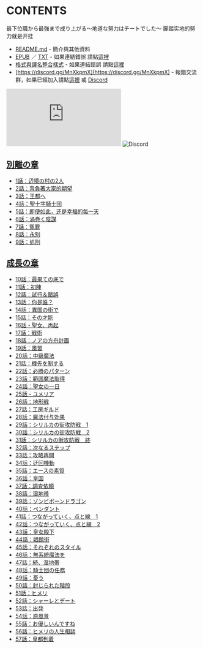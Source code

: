 # CONTENTS

最下位職から最強まで成り上がる～地道な努力はチートでした～
脚踏实地的努力就是开挂


- [README.md](README.md) - 簡介與其他資料
- [EPUB](https://gitlab.com/demonovel/epub-txt/blob/master/user_out/%E6%9C%80%E4%B8%8B%E4%BD%8D%E8%81%B7%E3%81%8B%E3%82%89%E6%9C%80%E5%BC%B7%E3%81%BE%E3%81%A7%E6%88%90%E3%82%8A%E4%B8%8A%E3%81%8C%E3%82%8B%EF%BD%9E%E5%9C%B0%E9%81%93%E3%81%AA%E5%8A%AA%E5%8A%9B%E3%81%AF%E3%83%81%E3%83%BC%E3%83%88%E3%81%A7%E3%81%97%E3%81%9F%EF%BD%9E.epub) ／ [TXT](https://gitlab.com/demonovel/epub-txt/blob/master/user_out/out/%E6%9C%80%E4%B8%8B%E4%BD%8D%E8%81%B7%E3%81%8B%E3%82%89%E6%9C%80%E5%BC%B7%E3%81%BE%E3%81%A7%E6%88%90%E3%82%8A%E4%B8%8A%E3%81%8C%E3%82%8B%EF%BD%9E%E5%9C%B0%E9%81%93%E3%81%AA%E5%8A%AA.out.txt) - 如果連結錯誤 請點[這裡](https://gitlab.com/demonovel/epub-txt/tree/master)
- [格式與譯名整合樣式](https://github.com/bluelovers/node-novel/blob/master/lib/locales/%E6%9C%80%E4%B8%8B%E4%BD%8D%E8%81%B7%E3%81%8B%E3%82%89%E6%9C%80%E5%BC%B7%E3%81%BE%E3%81%A7%E6%88%90%E3%82%8A%E4%B8%8A%E3%81%8C%E3%82%8B%EF%BD%9E%E5%9C%B0%E9%81%93%E3%81%AA%E5%8A%AA%E5%8A%9B%E3%81%AF%E3%83%81%E3%83%BC%E3%83%88%E3%81%A7%E3%81%97%E3%81%9F%EF%BD%9E.ts) - 如果連結錯誤 請點[這裡](https://github.com/bluelovers/node-novel/tree/master/lib/locales)
- [https://discord.gg/MnXkpmX](https://discord.gg/MnXkpmX) - 報錯交流群，如果已經加入請點[這裡](https://discordapp.com/channels/467794087769014273/467794088285175809) 或 [Discord](https://discordapp.com/channels/@me)


![導航目錄](https://chart.apis.google.com/chart?cht=qr&chs=150x150&chl=https://gitee.com/bluelovers/novel/blob/master/user/最下位職から最強まで成り上がる～地道な努力はチートでした～/導航目錄.md)  ![Discord](https://chart.apis.google.com/chart?cht=qr&chs=150x150&chl=https://discord.gg/MnXkpmX)




## [別離の章](00000_%E5%88%A5%E9%9B%A2%E3%81%AE%E7%AB%A0)

- [1話：辺境の村の2人](00000_%E5%88%A5%E9%9B%A2%E3%81%AE%E7%AB%A0/1%E8%A9%B1%EF%BC%9A%E8%BE%BA%E5%A2%83%E3%81%AE%E6%9D%91%E3%81%AE2%E4%BA%BA.txt)
- [2話：背負著大家的期望](00000_%E5%88%A5%E9%9B%A2%E3%81%AE%E7%AB%A0/2%E8%A9%B1%EF%BC%9A%E8%83%8C%E8%B2%A0%E8%91%97%E5%A4%A7%E5%AE%B6%E7%9A%84%E6%9C%9F%E6%9C%9B.txt)
- [3話：王都へ](00000_%E5%88%A5%E9%9B%A2%E3%81%AE%E7%AB%A0/3%E8%A9%B1%EF%BC%9A%E7%8E%8B%E9%83%BD%E3%81%B8.txt)
- [4話：聖十字騎士団](00000_%E5%88%A5%E9%9B%A2%E3%81%AE%E7%AB%A0/4%E8%A9%B1%EF%BC%9A%E8%81%96%E5%8D%81%E5%AD%97%E9%A8%8E%E5%A3%AB%E5%9B%A3.txt)
- [5話：即便如此，还是幸福的每一天](00000_%E5%88%A5%E9%9B%A2%E3%81%AE%E7%AB%A0/5%E8%A9%B1%EF%BC%9A%E5%8D%B3%E4%BE%BF%E5%A6%82%E6%AD%A4%EF%BC%8C%E8%BF%98%E6%98%AF%E5%B9%B8%E7%A6%8F%E7%9A%84%E6%AF%8F%E4%B8%80%E5%A4%A9.txt)
- [6話：渦巻く陰謀](00000_%E5%88%A5%E9%9B%A2%E3%81%AE%E7%AB%A0/6%E8%A9%B1%EF%BC%9A%E6%B8%A6%E5%B7%BB%E3%81%8F%E9%99%B0%E8%AC%80.txt)
- [7話：冤罪](00000_%E5%88%A5%E9%9B%A2%E3%81%AE%E7%AB%A0/7%E8%A9%B1%EF%BC%9A%E5%86%A4%E7%BD%AA.txt)
- [8話：永别](00000_%E5%88%A5%E9%9B%A2%E3%81%AE%E7%AB%A0/8%E8%A9%B1%EF%BC%9A%E6%B0%B8%E5%88%AB.txt)
- [9話：処刑](00000_%E5%88%A5%E9%9B%A2%E3%81%AE%E7%AB%A0/9%E8%A9%B1%EF%BC%9A%E5%87%A6%E5%88%91.txt)


## [成長の章](00010_%E6%88%90%E9%95%B7%E3%81%AE%E7%AB%A0)

- [10話：最果ての底で](00010_%E6%88%90%E9%95%B7%E3%81%AE%E7%AB%A0/10%E8%A9%B1%EF%BC%9A%E6%9C%80%E6%9E%9C%E3%81%A6%E3%81%AE%E5%BA%95%E3%81%A7.txt)
- [11話：初陣](00010_%E6%88%90%E9%95%B7%E3%81%AE%E7%AB%A0/11%E8%A9%B1%EF%BC%9A%E5%88%9D%E9%99%A3.txt)
- [12話：試行＆錯誤](00010_%E6%88%90%E9%95%B7%E3%81%AE%E7%AB%A0/12%E8%A9%B1%EF%BC%9A%E8%A9%A6%E8%A1%8C%EF%BC%86%E9%8C%AF%E8%AA%A4.txt)
- [13話：你是誰？](00010_%E6%88%90%E9%95%B7%E3%81%AE%E7%AB%A0/13%E8%A9%B1%EF%BC%9A%E4%BD%A0%E6%98%AF%E8%AA%B0%EF%BC%9F.txt)
- [14話：異国の街で](00010_%E6%88%90%E9%95%B7%E3%81%AE%E7%AB%A0/14%E8%A9%B1%EF%BC%9A%E7%95%B0%E5%9B%BD%E3%81%AE%E8%A1%97%E3%81%A7.txt)
- [15話：その才能](00010_%E6%88%90%E9%95%B7%E3%81%AE%E7%AB%A0/15%E8%A9%B1%EF%BC%9A%E3%81%9D%E3%81%AE%E6%89%8D%E8%83%BD.txt)
- [16話・聖女、再起](00010_%E6%88%90%E9%95%B7%E3%81%AE%E7%AB%A0/16%E8%A9%B1%E3%83%BB%E8%81%96%E5%A5%B3%E3%80%81%E5%86%8D%E8%B5%B7.txt)
- [17話：戦術](00010_%E6%88%90%E9%95%B7%E3%81%AE%E7%AB%A0/17%E8%A9%B1%EF%BC%9A%E6%88%A6%E8%A1%93.txt)
- [18話：ノアの方舟計画](00010_%E6%88%90%E9%95%B7%E3%81%AE%E7%AB%A0/18%E8%A9%B1%EF%BC%9A%E3%83%8E%E3%82%A2%E3%81%AE%E6%96%B9%E8%88%9F%E8%A8%88%E7%94%BB.txt)
- [19話：風習](00010_%E6%88%90%E9%95%B7%E3%81%AE%E7%AB%A0/19%E8%A9%B1%EF%BC%9A%E9%A2%A8%E7%BF%92.txt)
- [20話：中級魔法](00010_%E6%88%90%E9%95%B7%E3%81%AE%E7%AB%A0/20%E8%A9%B1%EF%BC%9A%E4%B8%AD%E7%B4%9A%E9%AD%94%E6%B3%95.txt)
- [21話：機先を制する](00010_%E6%88%90%E9%95%B7%E3%81%AE%E7%AB%A0/21%E8%A9%B1%EF%BC%9A%E6%A9%9F%E5%85%88%E3%82%92%E5%88%B6%E3%81%99%E3%82%8B.txt)
- [22話：必勝のパターン](00010_%E6%88%90%E9%95%B7%E3%81%AE%E7%AB%A0/22%E8%A9%B1%EF%BC%9A%E5%BF%85%E5%8B%9D%E3%81%AE%E3%83%91%E3%82%BF%E3%83%BC%E3%83%B3.txt)
- [23話：範囲魔法取得](00010_%E6%88%90%E9%95%B7%E3%81%AE%E7%AB%A0/23%E8%A9%B1%EF%BC%9A%E7%AF%84%E5%9B%B2%E9%AD%94%E6%B3%95%E5%8F%96%E5%BE%97.txt)
- [24話：聖女の一日](00010_%E6%88%90%E9%95%B7%E3%81%AE%E7%AB%A0/24%E8%A9%B1%EF%BC%9A%E8%81%96%E5%A5%B3%E3%81%AE%E4%B8%80%E6%97%A5.txt)
- [25話・ユメリア](00010_%E6%88%90%E9%95%B7%E3%81%AE%E7%AB%A0/25%E8%A9%B1%E3%83%BB%E3%83%A6%E3%83%A1%E3%83%AA%E3%82%A2.txt)
- [26話：地形戦](00010_%E6%88%90%E9%95%B7%E3%81%AE%E7%AB%A0/26%E8%A9%B1%EF%BC%9A%E5%9C%B0%E5%BD%A2%E6%88%A6.txt)
- [27話：工房ギルド](00010_%E6%88%90%E9%95%B7%E3%81%AE%E7%AB%A0/27%E8%A9%B1%EF%BC%9A%E5%B7%A5%E6%88%BF%E3%82%AE%E3%83%AB%E3%83%89.txt)
- [28話：魔法付与効果](00010_%E6%88%90%E9%95%B7%E3%81%AE%E7%AB%A0/28%E8%A9%B1%EF%BC%9A%E9%AD%94%E6%B3%95%E4%BB%98%E4%B8%8E%E5%8A%B9%E6%9E%9C.txt)
- [29話：シリルカの街攻防戦　1](00010_%E6%88%90%E9%95%B7%E3%81%AE%E7%AB%A0/29%E8%A9%B1%EF%BC%9A%E3%82%B7%E3%83%AA%E3%83%AB%E3%82%AB%E3%81%AE%E8%A1%97%E6%94%BB%E9%98%B2%E6%88%A6%E3%80%801.txt)
- [30話：シリルカの街攻防戦　2](00010_%E6%88%90%E9%95%B7%E3%81%AE%E7%AB%A0/30%E8%A9%B1%EF%BC%9A%E3%82%B7%E3%83%AA%E3%83%AB%E3%82%AB%E3%81%AE%E8%A1%97%E6%94%BB%E9%98%B2%E6%88%A6%E3%80%802.txt)
- [31話：シリルカの街攻防戦　終](00010_%E6%88%90%E9%95%B7%E3%81%AE%E7%AB%A0/31%E8%A9%B1%EF%BC%9A%E3%82%B7%E3%83%AA%E3%83%AB%E3%82%AB%E3%81%AE%E8%A1%97%E6%94%BB%E9%98%B2%E6%88%A6%E3%80%80%E7%B5%82.txt)
- [32話：次なるステップ](00010_%E6%88%90%E9%95%B7%E3%81%AE%E7%AB%A0/32%E8%A9%B1%EF%BC%9A%E6%AC%A1%E3%81%AA%E3%82%8B%E3%82%B9%E3%83%86%E3%83%83%E3%83%97.txt)
- [33話：攻略再開](00010_%E6%88%90%E9%95%B7%E3%81%AE%E7%AB%A0/33%E8%A9%B1%EF%BC%9A%E6%94%BB%E7%95%A5%E5%86%8D%E9%96%8B.txt)
- [34話：迂回機動](00010_%E6%88%90%E9%95%B7%E3%81%AE%E7%AB%A0/34%E8%A9%B1%EF%BC%9A%E8%BF%82%E5%9B%9E%E6%A9%9F%E5%8B%95.txt)
- [35話：エースの素質](00010_%E6%88%90%E9%95%B7%E3%81%AE%E7%AB%A0/35%E8%A9%B1%EF%BC%9A%E3%82%A8%E3%83%BC%E3%82%B9%E3%81%AE%E7%B4%A0%E8%B3%AA.txt)
- [36話：皇国](00010_%E6%88%90%E9%95%B7%E3%81%AE%E7%AB%A0/36%E8%A9%B1%EF%BC%9A%E7%9A%87%E5%9B%BD.txt)
- [37話：調査依頼](00010_%E6%88%90%E9%95%B7%E3%81%AE%E7%AB%A0/37%E8%A9%B1%EF%BC%9A%E8%AA%BF%E6%9F%BB%E4%BE%9D%E9%A0%BC.txt)
- [38話：湿地帯](00010_%E6%88%90%E9%95%B7%E3%81%AE%E7%AB%A0/38%E8%A9%B1%EF%BC%9A%E6%B9%BF%E5%9C%B0%E5%B8%AF.txt)
- [39話：ゾンビボーンドラゴン](00010_%E6%88%90%E9%95%B7%E3%81%AE%E7%AB%A0/39%E8%A9%B1%EF%BC%9A%E3%82%BE%E3%83%B3%E3%83%93%E3%83%9C%E3%83%BC%E3%83%B3%E3%83%89%E3%83%A9%E3%82%B4%E3%83%B3.txt)
- [40話：ペンダント](00010_%E6%88%90%E9%95%B7%E3%81%AE%E7%AB%A0/40%E8%A9%B1%EF%BC%9A%E3%83%9A%E3%83%B3%E3%83%80%E3%83%B3%E3%83%88.txt)
- [41話：つながっていく、点と線　1](00010_%E6%88%90%E9%95%B7%E3%81%AE%E7%AB%A0/41%E8%A9%B1%EF%BC%9A%E3%81%A4%E3%81%AA%E3%81%8C%E3%81%A3%E3%81%A6%E3%81%84%E3%81%8F%E3%80%81%E7%82%B9%E3%81%A8%E7%B7%9A%E3%80%801.txt)
- [42話：つながっていく、点と線　2](00010_%E6%88%90%E9%95%B7%E3%81%AE%E7%AB%A0/42%E8%A9%B1%EF%BC%9A%E3%81%A4%E3%81%AA%E3%81%8C%E3%81%A3%E3%81%A6%E3%81%84%E3%81%8F%E3%80%81%E7%82%B9%E3%81%A8%E7%B7%9A%E3%80%802.txt)
- [43話：皇女殿下](00010_%E6%88%90%E9%95%B7%E3%81%AE%E7%AB%A0/43%E8%A9%B1%EF%BC%9A%E7%9A%87%E5%A5%B3%E6%AE%BF%E4%B8%8B.txt)
- [44話：娼館街](00010_%E6%88%90%E9%95%B7%E3%81%AE%E7%AB%A0/44%E8%A9%B1%EF%BC%9A%E5%A8%BC%E9%A4%A8%E8%A1%97.txt)
- [45話：それぞれのスタイル](00010_%E6%88%90%E9%95%B7%E3%81%AE%E7%AB%A0/45%E8%A9%B1%EF%BC%9A%E3%81%9D%E3%82%8C%E3%81%9E%E3%82%8C%E3%81%AE%E3%82%B9%E3%82%BF%E3%82%A4%E3%83%AB.txt)
- [46話：無系統魔法を](00010_%E6%88%90%E9%95%B7%E3%81%AE%E7%AB%A0/46%E8%A9%B1%EF%BC%9A%E7%84%A1%E7%B3%BB%E7%B5%B1%E9%AD%94%E6%B3%95%E3%82%92.txt)
- [47話：続、湿地帯](00010_%E6%88%90%E9%95%B7%E3%81%AE%E7%AB%A0/47%E8%A9%B1%EF%BC%9A%E7%B6%9A%E3%80%81%E6%B9%BF%E5%9C%B0%E5%B8%AF.txt)
- [48話：騎士団の任務](00010_%E6%88%90%E9%95%B7%E3%81%AE%E7%AB%A0/48%E8%A9%B1%EF%BC%9A%E9%A8%8E%E5%A3%AB%E5%9B%A3%E3%81%AE%E4%BB%BB%E5%8B%99.txt)
- [49話：憂う](00010_%E6%88%90%E9%95%B7%E3%81%AE%E7%AB%A0/49%E8%A9%B1%EF%BC%9A%E6%86%82%E3%81%86.txt)
- [50話：封じられた階段](00010_%E6%88%90%E9%95%B7%E3%81%AE%E7%AB%A0/50%E8%A9%B1%EF%BC%9A%E5%B0%81%E3%81%98%E3%82%89%E3%82%8C%E3%81%9F%E9%9A%8E%E6%AE%B5.txt)
- [51話：ヒメリ](00010_%E6%88%90%E9%95%B7%E3%81%AE%E7%AB%A0/51%E8%A9%B1%EF%BC%9A%E3%83%92%E3%83%A1%E3%83%AA.txt)
- [52話：シャーレとデート](00010_%E6%88%90%E9%95%B7%E3%81%AE%E7%AB%A0/52%E8%A9%B1%EF%BC%9A%E3%82%B7%E3%83%A3%E3%83%BC%E3%83%AC%E3%81%A8%E3%83%87%E3%83%BC%E3%83%88.txt)
- [53話：出発](00010_%E6%88%90%E9%95%B7%E3%81%AE%E7%AB%A0/53%E8%A9%B1%EF%BC%9A%E5%87%BA%E7%99%BA.txt)
- [54話：原風景](00010_%E6%88%90%E9%95%B7%E3%81%AE%E7%AB%A0/54%E8%A9%B1%EF%BC%9A%E5%8E%9F%E9%A2%A8%E6%99%AF.txt)
- [55話：お優しいんですね](00010_%E6%88%90%E9%95%B7%E3%81%AE%E7%AB%A0/55%E8%A9%B1%EF%BC%9A%E3%81%8A%E5%84%AA%E3%81%97%E3%81%84%E3%82%93%E3%81%A7%E3%81%99%E3%81%AD.txt)
- [56話：ヒメリの人生相談](00010_%E6%88%90%E9%95%B7%E3%81%AE%E7%AB%A0/56%E8%A9%B1%EF%BC%9A%E3%83%92%E3%83%A1%E3%83%AA%E3%81%AE%E4%BA%BA%E7%94%9F%E7%9B%B8%E8%AB%87.txt)
- [57話：皇都到着](00010_%E6%88%90%E9%95%B7%E3%81%AE%E7%AB%A0/57%E8%A9%B1%EF%BC%9A%E7%9A%87%E9%83%BD%E5%88%B0%E7%9D%80.txt)

